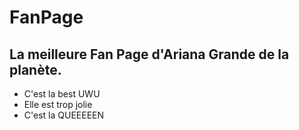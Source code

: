 # FanPage
## La meilleure Fan Page d'**Ariana Grande** de la planète.
* C'est la best UWU 
* Elle est trop jolie
* C'est la QUEEEEEN 
